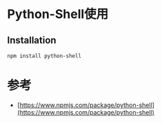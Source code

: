 # Python-Shell使用


## Installation

	npm install python-shell



# 参考

- [https://www.npmjs.com/package/python-shell](https://www.npmjs.com/package/python-shell)